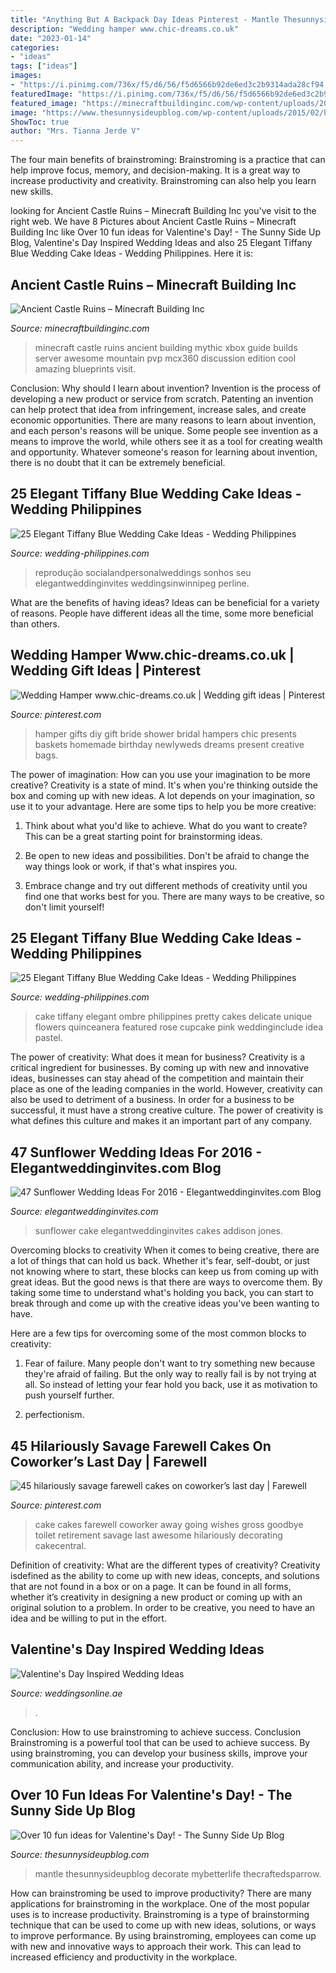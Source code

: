 ```yaml
---
title: "Anything But A Backpack Day Ideas Pinterest - Mantle Thesunnysideupblog Decorate Mybetterlife Thecraftedsparrow"
description: "Wedding hamper www.chic-dreams.co.uk"
date: "2023-01-14"
categories:
- "ideas"
tags: ["ideas"]
images:
- "https://i.pinimg.com/736x/f5/d6/56/f5d6566b92de6ed3c2b9314ada28cf94.jpg"
featuredImage: "https://i.pinimg.com/736x/f5/d6/56/f5d6566b92de6ed3c2b9314ada28cf94.jpg"
featured_image: "https://minecraftbuildinginc.com/wp-content/uploads/2014/01/Ancient-Castle-Ruins-minecraft-building-ideas-7.jpg"
image: "https://www.thesunnysideupblog.com/wp-content/uploads/2015/02/heart-valentine-mantel-decor.jpg"
ShowToc: true
author: "Mrs. Tianna Jerde V"
---
```



The four main benefits of brainstroming:
Brainstroming is a practice that can help improve focus, memory, and decision-making. It is a great way to increase productivity and creativity. Brainstroming can also help you learn new skills.

	

		
looking for Ancient Castle Ruins – Minecraft Building Inc you've visit to the right web. We have 8 Pictures about Ancient Castle Ruins – Minecraft Building Inc like Over 10 fun ideas for Valentine&#039;s Day! - The Sunny Side Up Blog, Valentine&#039;s Day Inspired Wedding Ideas and also 25 Elegant Tiffany Blue Wedding Cake Ideas - Wedding Philippines. Here it is:
		
    
## Ancient Castle Ruins – Minecraft Building Inc

<img loading=lazy src="https://minecraftbuildinginc.com/wp-content/uploads/2014/01/Ancient-Castle-Ruins-minecraft-building-ideas-7.jpg" onerror="this.onerror=null;this.src='https://tse3.mm.bing.net/th?id=OIP.OucuIKPsEeGdZhG6kl9wFwHaES&amp;pid=15.1';" alt="Ancient Castle Ruins – Minecraft Building Inc">

_Source: minecraftbuildinginc.com_

>minecraft castle ruins ancient building mythic xbox guide builds server awesome mountain pvp mcx360 discussion edition cool amazing blueprints visit. 

	

Conclusion: Why should I learn about invention?
Invention is the process of developing a new product or service from scratch. Patenting an invention can help protect that idea from infringement, increase sales, and create economic opportunities. There are many reasons to learn about invention, and each person's reasons will be unique. Some people see invention as a means to improve the world, while others see it as a tool for creating wealth and opportunity. Whatever someone's reason for learning about invention, there is no doubt that it can be extremely beneficial.

    
## 25 Elegant Tiffany Blue Wedding Cake Ideas - Wedding Philippines

<img loading=lazy src="http://www.wedding-philippines.com/wp-content/uploads/2015/09/Wedding-Philippines-25-Elegant-Tiffany-Blue-Wedding-Cake-Ideas-18-624x938.jpg" onerror="this.onerror=null;this.src='https://tse2.mm.bing.net/th?id=OIP.EUgkEHjM_sko4Wsk0gv-7wHaLI&amp;pid=15.1';" alt="25 Elegant Tiffany Blue Wedding Cake Ideas - Wedding Philippines">

_Source: wedding-philippines.com_

>reprodução socialandpersonalweddings sonhos seu elegantweddinginvites weddingsinwinnipeg perline. 

	

What are the benefits of having ideas?
Ideas can be beneficial for a variety of reasons. People have different ideas all the time, some more beneficial than others.

    
## Wedding Hamper Www.chic-dreams.co.uk | Wedding Gift Ideas | Pinterest

<img loading=lazy src="https://s-media-cache-ak0.pinimg.com/736x/01/4d/17/014d17321d1e4e3f6bea26e86abeb02d.jpg" onerror="this.onerror=null;this.src='https://tse4.mm.bing.net/th?id=OIP.GskB17XnPMvQtFKxcm6zkAHaFj&amp;pid=15.1';" alt="Wedding Hamper www.chic-dreams.co.uk | Wedding gift ideas | Pinterest">

_Source: pinterest.com_

>hamper gifts diy gift bride shower bridal hampers chic presents baskets homemade birthday newlyweds dreams present creative bags. 

	

The power of imagination: How can you use your imagination to be more creative?
Creativity is a state of mind. It's when you're thinking outside the box and coming up with new ideas. A lot depends on your imagination, so use it to your advantage. Here are some tips to help you be more creative:
1. Think about what you'd like to achieve. What do you want to create? This can be a great starting point for brainstorming ideas.

2. Be open to new ideas and possibilities. Don't be afraid to change the way things look or work, if that's what inspires you.

3. Embrace change and try out different methods of creativity until you find one that works best for you. There are many ways to be creative, so don't limit yourself!

    
## 25 Elegant Tiffany Blue Wedding Cake Ideas - Wedding Philippines

<img loading=lazy src="http://www.wedding-philippines.com/wp-content/uploads/2015/09/Wedding-Philippines-25-Elegant-Tiffany-Blue-Wedding-Cake-Ideas-19.jpg" onerror="this.onerror=null;this.src='https://tse1.mm.bing.net/th?id=OIP.yJ-NARy7G_v3ws83LkMOqwHaLH&amp;pid=15.1';" alt="25 Elegant Tiffany Blue Wedding Cake Ideas - Wedding Philippines">

_Source: wedding-philippines.com_

>cake tiffany elegant ombre philippines pretty cakes delicate unique flowers quinceanera featured rose cupcake pink weddinginclude idea pastel. 

	

The power of creativity: What does it mean for business?
Creativity is a critical ingredient for businesses. By coming up with new and innovative ideas, businesses can stay ahead of the competition and maintain their place as one of the leading companies in the world. However, creativity can also be used to detriment of a business. In order for a business to be successful, it must have a strong creative culture. The power of creativity is what defines this culture and makes it an important part of any company.

    
## 47 Sunflower Wedding Ideas For 2016 - Elegantweddinginvites.com Blog

<img loading=lazy src="https://www.elegantweddinginvites.com/wedding-blog/wp-content/uploads/2015/12/shabby-chic-ombre-sunflower-wedding-cake.jpg" onerror="this.onerror=null;this.src='https://tse2.mm.bing.net/th?id=OIP.DgrzinJyyjSjsRKCFTpCfgHaLH&amp;pid=15.1';" alt="47 Sunflower Wedding Ideas For 2016 - Elegantweddinginvites.com Blog">

_Source: elegantweddinginvites.com_

>sunflower cake elegantweddinginvites cakes addison jones. 

	

Overcoming blocks to creativity
When it comes to being creative, there are a lot of things that can hold us back. Whether it's fear, self-doubt, or just not knowing where to start, these blocks can keep us from coming up with great ideas.
But the good news is that there are ways to overcome them. By taking some time to understand what's holding you back, you can start to break through and come up with the creative ideas you've been wanting to have.

Here are a few tips for overcoming some of the most common blocks to creativity:

1. Fear of failure. Many people don't want to try something new because they're afraid of failing. But the only way to really fail is by not trying at all. So instead of letting your fear hold you back, use it as motivation to push yourself further.

2. perfectionism.

    
## 45 Hilariously Savage Farewell Cakes On Coworker’s Last Day | Farewell

<img loading=lazy src="https://i.pinimg.com/736x/f5/d6/56/f5d6566b92de6ed3c2b9314ada28cf94.jpg" onerror="this.onerror=null;this.src='https://tse1.mm.bing.net/th?id=OIP.Ey09nngBa_LlJ0D_2Qo-YwHaJ3&amp;pid=15.1';" alt="45 hilariously savage farewell cakes on coworker’s last day | Farewell">

_Source: pinterest.com_

>cake cakes farewell coworker away going wishes gross goodbye toilet retirement savage last awesome hilariously decorating cakecentral. 

	

Definition of creativity: What are the different types of creativity?
Creativity isdefined as the ability to come up with new ideas, concepts, and solutions that are not found in a box or on a page. It can be found in all forms, whether it’s creativity in designing a new product or coming up with an original solution to a problem. In order to be creative, you need to have an idea and be willing to put in the effort.

    
## Valentine&#039;s Day Inspired Wedding Ideas

<img loading=lazy src="https://www.weddingsonline.ae/blog/wp-content/uploads/2017/02/backdrop.jpg" onerror="this.onerror=null;this.src='https://tse3.mm.bing.net/th?id=OIP.SQHmtECTtGU3HGy1mbtOyAHaLH&amp;pid=15.1';" alt="Valentine&#039;s Day Inspired Wedding Ideas">

_Source: weddingsonline.ae_

>. 

	

Conclusion: How to use brainstroming to achieve success.
Conclusion
Brainstroming is a powerful tool that can be used to achieve success. By using brainstroming, you can develop your business skills, improve your communication ability, and increase your productivity.

    
## Over 10 Fun Ideas For Valentine&#039;s Day! - The Sunny Side Up Blog

<img loading=lazy src="https://www.thesunnysideupblog.com/wp-content/uploads/2015/02/heart-valentine-mantel-decor.jpg" onerror="this.onerror=null;this.src='https://tse2.mm.bing.net/th?id=OIP.KHThNhuGqSpCKqD_GiwLAwHaLH&amp;pid=15.1';" alt="Over 10 fun ideas for Valentine&#039;s Day! - The Sunny Side Up Blog">

_Source: thesunnysideupblog.com_

>mantle thesunnysideupblog decorate mybetterlife thecraftedsparrow. 

	

How can brainstroming be used to improve productivity?
There are many applications for brainstroming in the workplace. One of the most popular uses is to increase productivity. Brainstroming is a type of brainstorming technique that can be used to come up with new ideas, solutions, or ways to improve performance. By using brainstroming, employees can come up with new and innovative ways to approach their work. This can lead to increased efficiency and productivity in the workplace.

